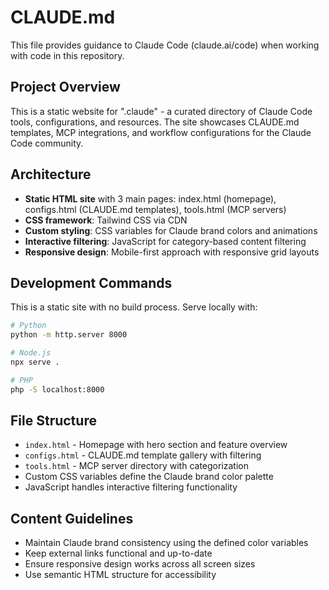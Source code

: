 # CLAUDE.md

This file provides guidance to Claude Code (claude.ai/code) when working with code in this repository.

## Project Overview
This is a static website for ".claude" - a curated directory of Claude Code tools, configurations, and resources. The site showcases CLAUDE.md templates, MCP integrations, and workflow configurations for the Claude Code community.

## Architecture
- **Static HTML site** with 3 main pages: index.html (homepage), configs.html (CLAUDE.md templates), tools.html (MCP servers)
- **CSS framework**: Tailwind CSS via CDN
- **Custom styling**: CSS variables for Claude brand colors and animations
- **Interactive filtering**: JavaScript for category-based content filtering
- **Responsive design**: Mobile-first approach with responsive grid layouts

## Development Commands
This is a static site with no build process. Serve locally with:
```bash
# Python
python -m http.server 8000

# Node.js
npx serve .

# PHP  
php -S localhost:8000
```

## File Structure
- `index.html` - Homepage with hero section and feature overview
- `configs.html` - CLAUDE.md template gallery with filtering
- `tools.html` - MCP server directory with categorization
- Custom CSS variables define the Claude brand color palette
- JavaScript handles interactive filtering functionality

## Content Guidelines
- Maintain Claude brand consistency using the defined color variables
- Keep external links functional and up-to-date
- Ensure responsive design works across all screen sizes
- Use semantic HTML structure for accessibility